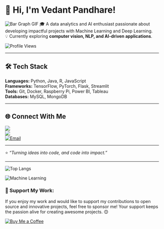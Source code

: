 # 👋 Hi, I'm Vedant Pandhare!
![Bar Graph GIF](https://user-images.githubusercontent.com/74038190/212284100-561aa473-3905-4a80-b561-0d28506553ee.gif)
🎓 A data analytics and AI enthusiast passionate about developing impactful projects with Machine Learning and Deep Learning.  
💡 Currently exploring **computer vision, NLP, and AI-driven applications**.

![Profile Views](https://komarev.com/ghpvc/?username=vedantpandhare&color=blue)

---

## 🛠️ Tech Stack
**Languages:** Python, Java, R, JavaScript  
**Frameworks:** TensorFlow, PyTorch, Flask, Streamlit  
**Tools:** Git, Docker, Raspberry Pi, Power BI, Tableau  
**Databases:** MySQL, MongoDB  

---

## 🌐 Connect With Me
<div>
  <a href="https://github.com/VedantPandhare" target="_blank">
    <img src="https://img.shields.io/badge/-GitHub-%23181717?style=for-the-badge&logo=github&logoColor=white" target="_blank">
  </a>
</div>

<div>
  <a href="https://www.linkedin.com/in/vedant-pandhare" target="_blank">
    <img src="https://img.shields.io/badge/-LinkedIn-%230077B5?style=for-the-badge&logo=linkedin&logoColor=white" target="_blank">
  </a>
</div>

<a href="mailto:youremail@gmail.com">
  <img src="https://img.shields.io/badge/-Gmail-%23D14836?style=for-the-badge&logo=gmail&logoColor=white" alt="Email">
</a>

---
⭐️ *“Turning ideas into code, and code into impact.”*

---

![Top Langs](https://github-readme-stats.vercel.app/api/top-langs/?username=Vedant-ops117&layout=compact&theme=tokyonight)

![Machine Learning](https://media.giphy.com/media/26tOZ42Mg6pbTUPHW/giphy.gif)

### 💖 Support My Work:
If you enjoy my work and would like to support my contributions to open source and innovative projects, feel free to sponsor me! Your support keeps the passion alive for creating awesome projects. 😊 

[![Buy Me a Coffee](https://img.shields.io/badge/Buy%20Me%20a%20Coffee-%23FFDD00?style=for-the-badge&logo=buymeacoffee&logoColor=black)](https://www.buymeacoffee.com/VedantPandhare)

